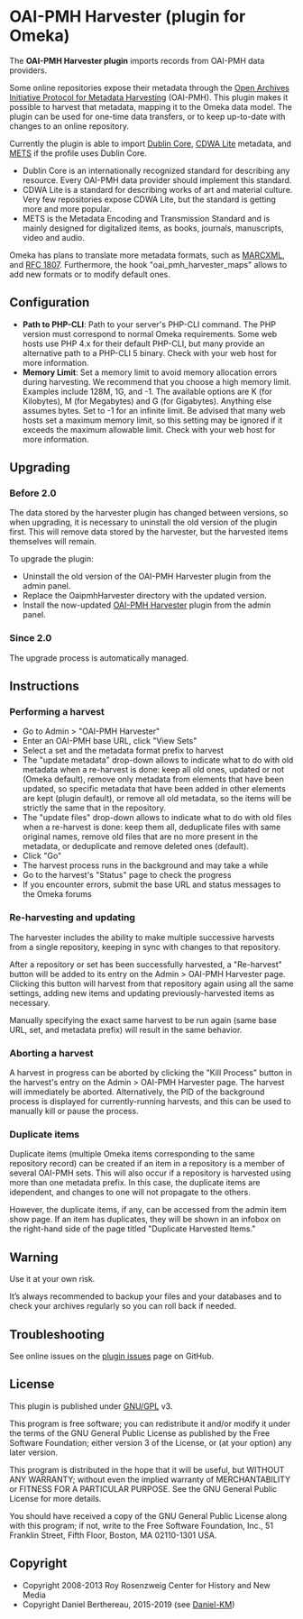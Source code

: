 OAI-PMH Harvester (plugin for Omeka)
====================================

The __OAI-PMH Harvester plugin__ imports records from OAI-PMH data providers.

Some online repositories expose their metadata through the [Open Archives
Initiative Protocol for Metadata Harvesting] (OAI-PMH). This plugin makes it
possible to harvest that metadata, mapping it to the Omeka data model. The
plugin can be used for one-time data transfers, or to keep up-to-date with
changes to an online repository.

Currently the plugin is able to import [Dublin Core], [CDWA Lite] metadata, and
[METS] if the profile uses Dublin Core.

* Dublin Core is an internationally recognized standard for describing any
resource. Every OAI-PMH data provider should implement this standard.
* CDWA Lite is a standard for describing works of art and material culture. Very few
repositories expose CDWA Lite, but the standard is getting more and more
popular.
* METS is the Metadata Encoding and Transmission Standard and is mainly designed
for digitalized items, as books, journals, manuscripts, video and audio.

Omeka has plans to translate more metadata formats, such as [MARCXML], and
[RFC 1807]. Furthermore, the hook "oai_pmh_harvester_maps" allows to add new
formats or to modify default ones.

Configuration
-------------

* __Path to PHP-CLI__: Path to your server's PHP-CLI command. The PHP version
  must correspond to normal Omeka requirements. Some web hosts use PHP 4.x for
  their default PHP-CLI, but many provide an alternative path to a PHP-CLI
  5 binary. Check with your web host for more information.
* __Memory Limit__: Set a memory limit to avoid memory allocation errors during
  harvesting. We recommend that you choose a high memory limit. Examples
  include 128M, 1G, and -1. The available options are K (for Kilobytes), M (for
  Megabytes) and G (for Gigabytes). Anything else assumes bytes. Set to -1 for
  an infinite limit. Be advised that many web hosts set a maximum memory limit,
  so this setting may be ignored if it exceeds the maximum allowable limit.
  Check with your web host for more information.

Upgrading
---------

### Before 2.0

The data stored by the harvester plugin has changed between versions, so when
upgrading, it is necessary to uninstall the old version of the plugin first.
This will remove data stored by the harvester, but the harvested items
themselves will remain.

To upgrade the plugin:

* Uninstall the old version of the OAI-PMH Harvester plugin from the admin panel.
* Replace the OaipmhHarvester directory with the updated version.
* Install the now-updated [OAI-PMH Harvester] plugin from the admin panel.

### Since 2.0

The upgrade process is automatically managed.

Instructions
------------

### Performing a harvest

* Go to Admin > "OAI-PMH Harvester"
* Enter an OAI-PMH base URL, click "View Sets"
* Select a set and the metadata format prefix to harvest
* The "update metadata" drop-down allows to indicate what to do with old
metadata when a re-harvest is done: keep all old ones, updated or not (Omeka
default), remove only metadata from elements that have been updated, so specific
metadata that have been added in other elements are kept (plugin default), or
remove all old metadata, so the items will be strictly the same that in the
repository.
* The "update files" drop-down allows to indicate what to do with old files when
a re-harvest is done: keep them all, deduplicate files with same original names,
remove old files that are no more present in the metadata, or deduplicate and
remove deleted ones (default).
* Click "Go"
* The harvest process runs in the background and may take a while
* Go to the harvest's "Status" page to check the progress
* If you encounter errors, submit the base URL and status messages to the Omeka forums

### Re-harvesting and updating

The harvester includes the ability to make multiple successive harvests from
a single repository, keeping in sync with changes to that repository.

After a repository or set has been successfully harvested, a "Re-harvest"
button will be added to its entry on the Admin > OAI-PMH Harvester page.
Clicking this button will harvest from that repository again using all the same
settings, adding new items and updating previously-harvested items as
necessary.

Manually specifying the exact same harvest to be run again (same base URL, set,
and metadata prefix) will result in the same behavior.

### Aborting a harvest

A harvest in progress can be aborted by clicking the "Kill Process" button in
the harvest's entry on the Admin > OAI-PMH Harvester page.  The harvest will
immediately be aborted.  Alternatively, the PID of the background process is
displayed for currently-running harvests, and this can be used to manually kill
or pause the process.

### Duplicate items

Duplicate items (multiple Omeka items corresponding to the same repository
record) can be created if an item in a repository is a member of several
OAI-PMH sets.  This will also occur if a repository is harvested using more
than one metadata prefix.  In this case, the duplicate items are idependent,
and changes to one will not propagate to the others.

However, the duplicate items, if any, can be accessed from the admin item show
page.  If an item has duplicates, they will be shown in an infobox on the
right-hand side of the page titled "Duplicate Harvested Items."

Warning
-------

Use it at your own risk.

It’s always recommended to backup your files and your databases and to check
your archives regularly so you can roll back if needed.

Troubleshooting
---------------

See online issues on the [plugin issues] page on GitHub.

License
-------

This plugin is published under [GNU/GPL] v3.

This program is free software; you can redistribute it and/or modify it under
the terms of the GNU General Public License as published by the Free Software
Foundation; either version 3 of the License, or (at your option) any later
version.

This program is distributed in the hope that it will be useful, but WITHOUT
ANY WARRANTY; without even the implied warranty of MERCHANTABILITY or FITNESS
FOR A PARTICULAR PURPOSE. See the GNU General Public License for more
details.

You should have received a copy of the GNU General Public License along with
this program; if not, write to the Free Software Foundation, Inc.,
51 Franklin Street, Fifth Floor, Boston, MA 02110-1301 USA.

Copyright
---------

* Copyright 2008-2013 Roy Rosenzweig Center for History and New Media
* Copyright Daniel Berthereau, 2015-2019 (see [Daniel-KM])


[Omeka]: https://omeka.org
[Open Archives Initiative Protocol for Metadata Harvesting]: http://www.openarchives.org/pmh
[Dublin Core]: http://dublincore.org/documents/dces
[CDWA Lite]: http://www.getty.edu/research/conducting_research/standards/cdwa/cdwalite.html
[METS]: http://www.loc.gov/standards/mets
[MARCXML]: http://www.loc.gov/standards/marcxml
[RFC 1807]: http://www.ietf.org/rfc/rfc1807.txt
[OAI-PMH Harvester]: https://github.com/omeka/plugin-OaipmhHarvester
[plugin issues]: https://github.com/omeka/plugin-OaipmhHarvester/issues
[GNU/GPL]: https://www.gnu.org/licenses/gpl-3.0.html
[Daniel-KM]: https://github.com/Daniel-KM "Daniel Berthereau"
